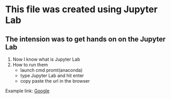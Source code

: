 # This file was created using Jupyter Lab

## The intension was to get hands on on the **Jupyter Lab**

1. Now I know what is Jupyter Lab
2. How to run them
    - launch cmd promt(anaconda)
    - type Jupyter Lab and hit enter
    - copy paste the url in the browser
    


Example link: [Google](google.com)

